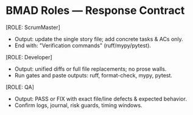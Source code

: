 # BMAD Roles — Response Contract

[ROLE: ScrumMaster]
- Output: update the single story file; add concrete tasks & ACs only.
- End with: "Verification commands" (ruff/mypy/pytest).

[ROLE: Developer]
- Output: unified diffs or full file replacements; no prose walls.
- Run gates and paste outputs: ruff, format-check, mypy, pytest.

[ROLE: QA]
- Output: PASS or FIX with exact file/line defects & expected behavior.
- Confirm logs, journal, risk guards, timing windows.


